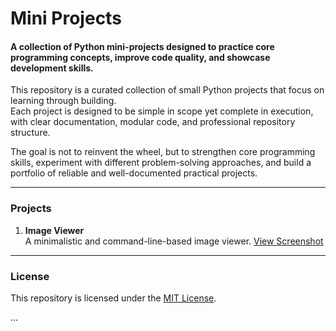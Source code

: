 # Mini Projects

#### A collection of Python mini-projects designed to practice core programming concepts, improve code quality, and showcase development skills.  

This repository is a curated collection of small Python projects that focus on learning through building.  
Each project is designed to be simple in scope yet complete in execution, with clear documentation, modular code, and professional repository structure.  

The goal is not to reinvent the wheel, but to strengthen core programming skills, experiment with different problem-solving approaches, and build a portfolio of reliable and well-documented practical projects.

---

### Projects

1. **Image Viewer**  
   A minimalistic and command-line-based image viewer.
   [View Screenshot](python/image_viewer/assets/0.jpg)

---

### License
This repository is licensed under the [MIT License](./LICENSE).

...
